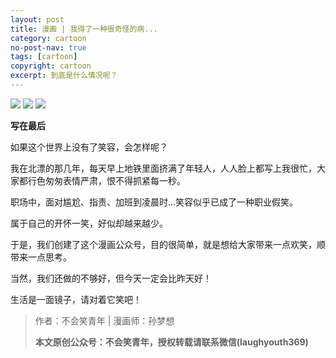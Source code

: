 ```yaml
---
layout: post
title: 漫画 | 我得了一种很奇怪的病...
category: cartoon
no-post-nav: true
tags: [cartoon]
copyright: cartoon
excerpt: 到底是什么情况呢？
---
```


![](http://favorites.ren/assets/images/2020/cartoon/qiguai/qiguai01.jpg)
![](http://favorites.ren/assets/images/2020/cartoon/qiguai/qiguai02.jpg)
![](http://favorites.ren/assets/images/2020/cartoon/qiguai/qiguai03.jpg)

**写在最后**

如果这个世界上没有了笑容，会怎样呢？

我在北漂的那几年，每天早上地铁里面挤满了年轻人，人人脸上都写上我很忙，大家都行色匆匆表情严肃，恨不得抓紧每一秒。

职场中，面对尴尬、指责、加班到凌晨时...笑容似乎已成了一种职业假笑。

属于自己的开怀一笑，好似却越来越少。

于是，我们创建了这个漫画公众号，目的很简单，就是想给大家带来一点欢笑，顺带来一点思考。

当然，我们还做的不够好，但今天一定会比昨天好！

生活是一面镜子，请对着它笑吧！

>作者：不会笑青年 | 漫画师：孙梦想
>
>**本文原创公众号：不会笑青年，授权转载请联系微信(laughyouth369)**

